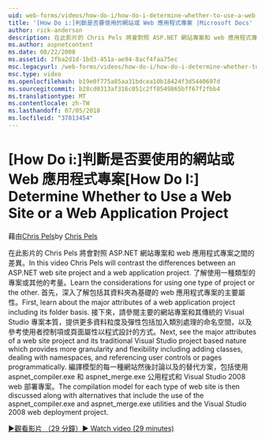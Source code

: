 ```yaml
---
uid: web-forms/videos/how-do-i/how-do-i-determine-whether-to-use-a-web-site-or-a-web-application-project
title: '[How Do i:]判斷是否要使用的網站或 Web 應用程式專案 |Microsoft Docs'
author: rick-anderson
description: 在此影片的 Chris Pels 將會對照 ASP.NET 網站專案和 web 應用程式專案之間的差異。 了解使用的考量...
ms.author: aspnetcontent
ms.date: 08/22/2008
ms.assetid: 2fba2d1d-1bd3-451a-ae94-8acf4faa75ec
msc.legacyurl: /web-forms/videos/how-do-i/how-do-i-determine-whether-to-use-a-web-site-or-a-web-application-project
msc.type: video
ms.openlocfilehash: b19e0f775a85aa31bdcea10b18424f3d5440697d
ms.sourcegitcommit: b28cd0313af316c051c2ff8549865bff67f2fbb4
ms.translationtype: MT
ms.contentlocale: zh-TW
ms.lasthandoff: 07/05/2018
ms.locfileid: "37813454"
---
```

<a name="how-do-i-determine-whether-to-use-a-web-site-or-a-web-application-project"></a><span data-ttu-id="a537e-104">[How Do i:]判斷是否要使用的網站或 Web 應用程式專案</span><span class="sxs-lookup"><span data-stu-id="a537e-104">[How Do I:] Determine Whether to Use a Web Site or a Web Application Project</span></span>
====================
<span data-ttu-id="a537e-105">藉由[Chris Pels](https://twitter.com/chrispels)</span><span class="sxs-lookup"><span data-stu-id="a537e-105">by [Chris Pels](https://twitter.com/chrispels)</span></span>

<span data-ttu-id="a537e-106">在此影片的 Chris Pels 將會對照 ASP.NET 網站專案和 web 應用程式專案之間的差異。</span><span class="sxs-lookup"><span data-stu-id="a537e-106">In this video Chris Pels will contrast the differences between an ASP.NET web site project and a web application project.</span></span> <span data-ttu-id="a537e-107">了解使用一種類型的專案或其他的考量。</span><span class="sxs-lookup"><span data-stu-id="a537e-107">Learn the considerations for using one type of project or the other.</span></span> <span data-ttu-id="a537e-108">首先，深入了解包括其資料夾為基礎的 web 應用程式專案的主要屬性。</span><span class="sxs-lookup"><span data-stu-id="a537e-108">First, learn about the major attributes of a web application project including its folder basis.</span></span> <span data-ttu-id="a537e-109">接下來，請參閱主要的網站專案和其傳統的 Visual Studio 專案本質，提供更多資料粒度及彈性包括加入類別處理的命名空間，以及參考使用者控制項或頁面屬性以程式設計的方式。</span><span class="sxs-lookup"><span data-stu-id="a537e-109">Next, see the major attributes of a web site project and its traditional Visual Studio project based nature which provides more granularity and flexibility including adding classes, dealing with namespaces, and referencing user controls or pages programmatically.</span></span> <span data-ttu-id="a537e-110">編譯模型的每一種網站然後討論以及的替代方案，包括使用 aspnet\_compiler.exe 和 aspnet\_merge.exe 公用程式和 Visual Studio 2008 web 部署專案。</span><span class="sxs-lookup"><span data-stu-id="a537e-110">The compilation model for each type of web site is then discussed along with alternatives that include the use of the aspnet\_compiler.exe and aspnet\_merge.exe utilities and the Visual Studio 2008 web deployment project.</span></span>

[<span data-ttu-id="a537e-111">&#9654;觀看影片 （29 分鐘）</span><span class="sxs-lookup"><span data-stu-id="a537e-111">&#9654; Watch video (29 minutes)</span></span>](https://channel9.msdn.com/Blogs/ASP-NET-Site-Videos/how-do-i-determine-whether-to-use-a-web-site-or-a-web-application-project)
